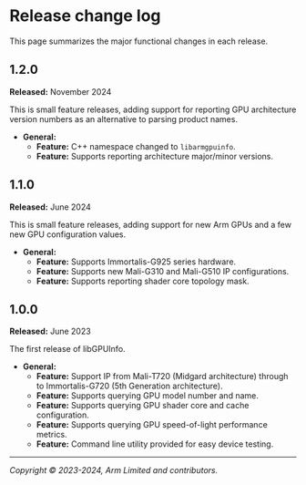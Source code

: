 # Release change log

This page summarizes the major functional changes in each release.

<!-- ---------------------------------------------------------------------- -->
## 1.2.0

**Released:** November 2024

This is small feature releases, adding support for reporting GPU architecture
version numbers as an alternative to parsing product names.

* **General:**
  * **Feature:** C++ namespace changed to `libarmgpuinfo`.
  * **Feature:** Supports reporting architecture major/minor versions.

<!-- ---------------------------------------------------------------------- -->
## 1.1.0

**Released:** June 2024

This is small feature releases, adding support for new Arm GPUs and a few new
GPU configuration values.

* **General:**
  * **Feature:** Supports Immortalis-G925 series hardware.
  * **Feature:** Supports new Mali-G310 and Mali-G510 IP configurations.
  * **Feature:** Supports reporting shader core topology mask.


<!-- ---------------------------------------------------------------------- -->
## 1.0.0

**Released:** June 2023

The first release of libGPUInfo.

* **General:**
  * **Feature:** Support IP from Mali-T720 (Midgard architecture) through to
    Immortalis-G720 (5th Generation architecture).
  * **Feature:** Supports querying GPU model number and name.
  * **Feature:** Supports querying GPU shader core and cache configuration.
  * **Feature:** Supports querying GPU speed-of-light performance metrics.
  * **Feature:** Command line utility provided for easy device testing.

- - -

_Copyright © 2023-2024, Arm Limited and contributors._
